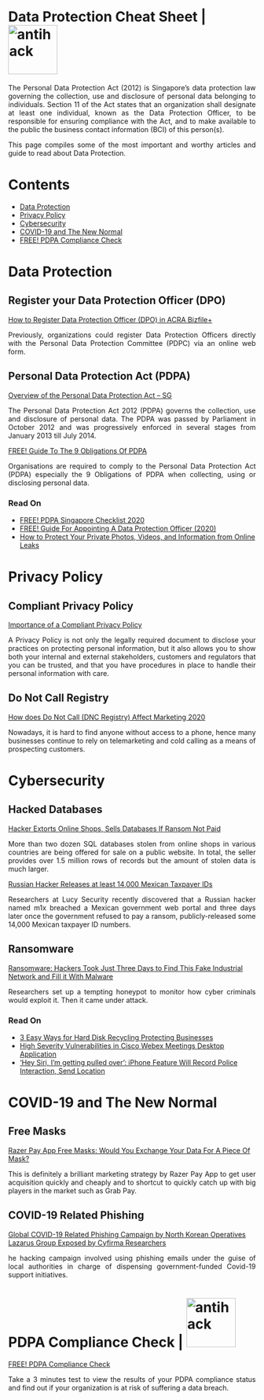 # Data Protection Cheat Sheet | <img width="100" src="https://zetc0de.github.io/images/bugbounty/antihack/logo.png" alt="antihack">


<p align="justify">The Personal Data Protection Act (2012) is Singapore’s data protection law governing the collection, use and disclosure of personal data belonging to individuals.  Section 11 of the Act states that an organization shall designate at least one individual, known as the Data Protection Officer, to be responsible for ensuring compliance with the Act, and to make available to the public the business contact information (BCI) of this person(s).</p>

<p align="justify">This page compiles some of the most important and worthy articles and guide to read about Data Protection.</p>

# Contents
* [Data Protection](/README.md#data-protection)
* [Privacy Policy](/README.md#privacy-policy)
* [Cybersecurity](/README.md#cybersecurity)
* [COVID-19 and The New Normal](/README.md#covid-19-and-the-new-normal)
* [FREE! PDPA Compliance Check](/README.md#pdpa-compliance-check--)




# Data Protection

## Register your Data Protection Officer (DPO)
[How to Register Data Protection Officer (DPO) in ACRA Bizfile+](https://www.privacy.com.sg/resources/register-data-protection-officer-dpo/)<p align="justify">Previously, organizations could register Data Protection Officers directly with the Personal Data Protection Committee (PDPC) via an online web form.</p>

## Personal Data Protection Act (PDPA)
[Overview of the Personal Data Protection Act – SG](https://www.privacy.com.sg/resources/overview-of-the-personal-data-protection-act-singapore/)<p align="justify">The Personal Data Protection Act 2012 (PDPA) governs the collection, use and disclosure of personal data. The PDPA was passed by Parliament in October 2012 and was progressively enforced in several stages from January 2013 till July 2014.</p>

[FREE! Guide To The 9 Obligations Of PDPA](https://www.privacy.com.sg/resources/9-obligations-of-pdpa/)<p align="justify">Organisations are required to comply to the Personal Data Protection Act (PDPA) especially the 9 Obligations of PDPA when collecting, using or disclosing personal data.</p>

### Read On
* [FREE! PDPA Singapore Checklist 2020](https://www.privacy.com.sg/resources/pdpa-singapore-checklist/)
* [FREE! Guide For Appointing A Data Protection Officer (2020)](https://www.privacy.com.sg/resources/appointing-a-data-protection-officer/)
* [How to Protect Your Private Photos, Videos, and Information from Online Leaks](https://www.privacy.com.sg/cybersecurity/how-to-protect-your-private-photos-videos-and-information-from-online-leaks/)

# Privacy Policy

## Compliant Privacy Policy
[Importance of a Compliant Privacy Policy](https://www.privacy.com.sg/resources/free-privacy-policy-review/)<p align="justify">A Privacy Policy is not only the legally required document to disclose your practices on protecting personal information, but it also allows you to show both your internal and external stakeholders, customers and regulators that you can be trusted, and that you have procedures in place to handle their personal information with care.</p>

## Do Not Call Registry
[How does Do Not Call (DNC Registry) Affect Marketing 2020](https://www.privacy.com.sg/resources/dnc-registry/)<p align="justify">Nowadays, it is hard to find anyone without access to a phone, hence many businesses continue to rely on telemarketing and cold calling as a means of prospecting customers.</p>

# Cybersecurity

## Hacked Databases
[Hacker Extorts Online Shops, Sells Databases If Ransom Not Paid](https://www.privacy.com.sg/cybersecurity/hacker-extorts-online-shops-sells-databases-if-ransom-not-paid/)<p align="justify">More than two dozen SQL databases stolen from online shops in various countries are being offered for sale on a public website. In total, the seller provides over 1.5 million rows of records but the amount of stolen data is much larger.</p>

[Russian Hacker Releases at least 14,000 Mexican Taxpayer IDs](https://www.privacy.com.sg/databreach/russian-hacker-releases-at-least-14000-mexican-taxpayer-ids/)<p align="justify">Researchers at Lucy Security recently discovered that a Russian hacker named m1x breached a Mexican government web portal and three days later once the government refused to pay a ransom, publicly-released some 14,000 Mexican taxpayer ID numbers.</p>


## Ransomware
[Ransomware: Hackers Took Just Three Days to Find This Fake Industrial Network and Fill it With Malware](https://www.privacy.com.sg/cybersecurity/ransomware-hackers-took-just-three-days-to-find-this-fake-industrial-network-and-fill-it-with-malware/)<p align="justify">Researchers set up a tempting honeypot to monitor how cyber criminals would exploit it. Then it came under attack.</p>

### Read On
* [3 Easy Ways for Hard Disk Recycling Protecting Businesses](https://www.privacy.com.sg/resources/3-easy-steps-hard-disk-recycling/)
* [High Severity Vulnerabilities in Cisco Webex Meetings Desktop Application](https://www.privacy.com.sg/softwareupdates/high-severity-vulnerabilities-in-cisco-webex-meetings-desktop-application/)
* [‘Hey Siri, I’m getting pulled over’: iPhone Feature Will Record Police Interaction, Send Location](https://www.privacy.com.sg/softwareupdates/hey-siri-im-getting-pulled-over-iphone-feature-will-record-police-interaction-send-location/)


# COVID-19 and The New Normal

## Free Masks
[Razer Pay App Free Masks: Would You Exchange Your Data For A Piece Of Mask?](https://www.privacy.com.sg/privacy/razer-pay-app/)<p align="justify">This is definitely a brilliant marketing strategy by Razer Pay App to get user acquisition quickly and cheaply and to shortcut to quickly catch up with big players in the market such as Grab Pay.</p>

## COVID-19 Related Phishing
[Global COVID-19 Related Phishing Campaign by North Korean Operatives Lazarus Group Exposed by Cyfirma Researchers](https://www.privacy.com.sg/covid/global-covid-19-related-phishing-campaign-by-north-korean-operatives-lazarus-group-exposed-by-cyfirma-researchers/)<p align="justify">he hacking campaign involved using phishing emails under the guise of local authorities in charge of dispensing government-funded Covid-19 support initiatives. </p>

# PDPA Compliance Check | <img width="100" src="https://www.antihack.me/public/demoassets/images/logo.png" alt="antihack">
[FREE! PDPA Compliance Check](https://www.privacy.com.sg/resources/free-pdpa-compliance-checkup/)<p align="justify">Take a 3 minutes test to view the results of your PDPA compliance status and find out if your organization is at risk of suffering a data breach.</p>


